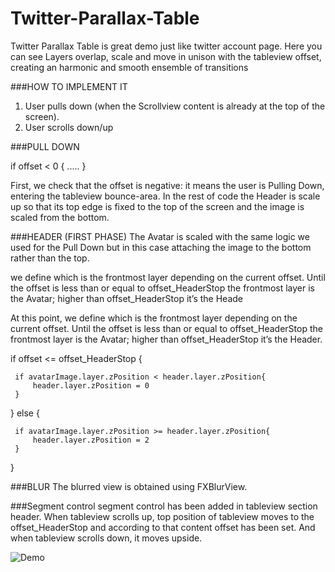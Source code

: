 # Twitter-Parallax-Table

Twitter Parallax Table is great demo just like twitter account page. Here you can see Layers overlap, scale and move in unison with the tableview offset, creating an harmonic and smooth ensemble of transitions 

###HOW TO IMPLEMENT IT

1) User pulls down (when the Scrollview content is already at the top of the screen).
2) User scrolls down/up


###PULL DOWN

if offset < 0 {
 .....
}

First, we check that the offset is negative: it means the user is Pulling Down, entering the tableview bounce-area.
In the rest of code the Header is scale up so that its top edge is fixed to the top of the screen and the image is scaled from the bottom.

###HEADER (FIRST PHASE)
The Avatar is scaled with the same logic we used for the Pull Down but in this case attaching the image to the bottom rather than the top.

we define which is the frontmost layer depending on the current offset. Until the offset is less than or equal to offset_HeaderStop the frontmost layer is the Avatar; higher than offset_HeaderStop it’s the Heade

At this point, we define which is the frontmost layer depending on the current offset. Until the offset is less than or equal to offset_HeaderStop the frontmost layer is the Avatar; higher than offset_HeaderStop it’s the Header.

if offset <= offset_HeaderStop {
 
     if avatarImage.layer.zPosition < header.layer.zPosition{
         header.layer.zPosition = 0
     }
 
 }
 else {
 
     if avatarImage.layer.zPosition >= header.layer.zPosition{
         header.layer.zPosition = 2
     }
 }

###BLUR
The blurred view is obtained using FXBlurView.

###Segment control
segment control has been added in tableview section header. When tableview scrolls up, top position of tableview moves to the offset_HeaderStop and according to that content offset has been set. And when tableview scrolls down, it moves upside. 


![Demo][1]

  [1]: https://github.com/Azilen/Twitter-Parallax-Table/blob/master/twitter.gif
